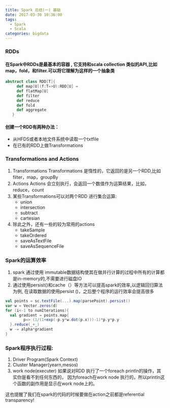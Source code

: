 ```yaml
---
title: Spark 总结(一) 基础
date: 2017-03-30 10:36:00
tags:
  - Spark
  - Scala
categories: bigdata
---
```


### RDDs

#### 在Spark中RDDs是最基本的容器 , 它支持和scala collection 类似的API,比如map，fold，和filter.可以将它理解为这样的一个抽象类

``` scala
abstract class RDD[T]{
     def map[U](f:T=>U):RDD[U] =
     def flatMap[U]
     def filter
     def reduce
     def fold
     def aggregate
   }
```

#### 创建一个RDD有两种办法：
* 从HFDS或者本地文件系统中读取一个txtfile
* 在已有的RDD上做Transformations
      
      
      
### Transformations and Actions

1. Transformations
    Transformations 是惰性的，它返回的是另一个RDD,比如filter，map，groupBy
2. Actions 
    Actions 会立刻执行，会返回一个数值作为运算结果，比如，reduce，count
3. 某些Transformations可以对两个RDD 进行集合运算:
    * union
    * intersection
    * subtract
    * cartesian
4. 除此之外，还有一些的较为常用的actions
    * takeSample
    * takeOrdered
    * saveAsTextFile
    * saveAsSequenceFile
        
        
### Spark的运算效率

1.  spark 通过使用 immutable数据结构使其在做并行计算的过程中所有的计算都是in-memory的,不需要进行磁盘IO
2.  通过使用persist()和cache（）等方法可以提高spark的效率,以逻辑回归算法为例, 在读取数据的使用persist ()，之后整个程序的运行效率会提高很多
    
``` scala
val points = sc.textFile(...).map(parsePoint).persist()
var w = Vector.zeros(d)
for (i<-1 to numIterations){
  val gradient = points.map{
        p=> (1/(1+exp(-p.y*w.dot(p.x)))-1)*p.y*p.y 
  }.reduce(_+_)
  w -= alpha*gradient
}
```


### Spark程序执行过程:
1. Driver Program(Spark Context)
2. Cluster Manager(yearn,mesos)
3. work node(executer)
如果说对RDD 执行了一个foreach println的操作，其实你是看不到任何东西的， 因为foreach在work node 执行的，所以println这个函数的副作用是显示在work node上的。

这也提醒了我们在spark的代码的时候要做在action之前都是referential transparency! 
        
        
        
        
        
        
        
